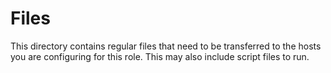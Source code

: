 # Files

 This directory contains regular files that need to be transferred to the hosts you are configuring for this role. 
 This may also include script files to run.
